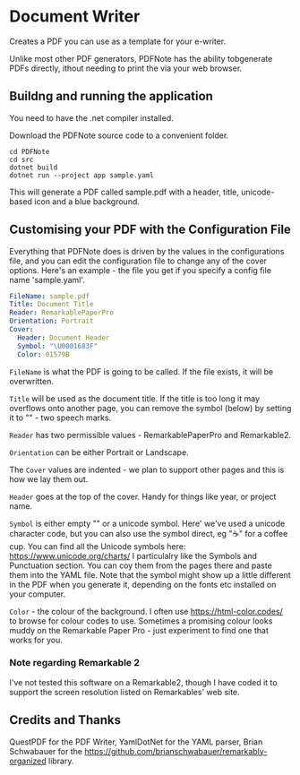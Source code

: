 # Document Writer

Creates a PDF you can use as a template for your e-writer.

Unlike most other PDF generators, PDFNote has the ability tobgenerate PDFs directly, ithout needing to print the via your web browser.

## Buildng and running the application

You need to have the .net compiler installed.

Download the PDFNote source code to a convenient folder.

```
cd PDFNote
cd src
dotnet build
dotnet run --project app sample.yaml
```

This will generate a PDF called sample.pdf with a header, title, unicode-based icon and a blue background.

## Customising your PDF with the Configuration File

Everything that PDFNote does is driven by the values in the configurations file, and you can edit the configuration file to change any of the cover options. Here's an example - the file you get if you specify a config file name 'sample.yaml'.

```yaml
FileName: sample.pdf
Title: Document Title
Reader: RemarkablePaperPro
Orientation: Portrait
Cover:
  Header: Document Header
  Symbol: "\U0001683F"
  Color: 01579B
```

`FileName` is what the PDF is going to be called. If the file exists, it will be overwritten.

`Title` will be used as the document title. If the title is too long it may overflows onto another page, you can remove the symbol (below) by setting it to "" - two speech marks.

`Reader` has two permissible values - RemarkablePaperPro and Remarkable2.

`Orientation` can be either Portrait or Landscape.

The `Cover` values are indented - we plan to support other pages and this is how we lay them out.

`Header` goes at the top of the cover. Handy for things like year, or project name.

`Symbol` is either empty "" or a unicode symbol. Here' we've used a unicode character code, but you can also use the symbol direct, eg "☕" for a coffee cup. You can find all the Unicode symbols here: https://www.unicode.org/charts/ I particulalry like the Symbols and Punctuation section. You can coy them from the pages there and paste them into the YAML file. Note that the symbol might show up a little different in the PDF when you generate it, depending on the fonts etc installed on your computer.

`Color` - the colour of the background. I often use https://html-color.codes/ to browse for colour codes to use. Sometimes a promising colour looks muddy on the Remarkable Paper Pro - just experiment to find one that works for you.

### Note regarding Remarkable 2
I've not tested this software on a Remarkable2, though I have coded it to support the screen resolution listed on Remarkables' web site.

## Credits and Thanks

QuestPDF for the PDF Writer,
YamlDotNet for the YAML parser,
Brian Schwabauer for the https://github.com/brianschwabauer/remarkably-organized library.
